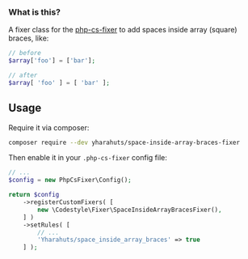 ### What is this?

A fixer class for the [php-cs-fixer](https://github.com/FriendsOfPHP/PHP-CS-Fixer)
to add spaces inside array (square) braces, like:
```php
// before
$array['foo'] = ['bar'];

// after
$array[ 'foo' ] = [ 'bar' ];
```
## Usage
Require it via composer:

```bash
composer require --dev yharahuts/space-inside-array-braces-fixer
```

Then enable it in your `.php-cs-fixer` config file:

```php
// ...
$config = new PhpCsFixer\Config();

return $config
	->registerCustomFixers( [
		new \Codestyle\Fixer\SpaceInsideArrayBracesFixer(),
	] )
	->setRules( [
	    // ...
	    'Yharahuts/space_inside_array_braces' => true
    ] );
```